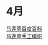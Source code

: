 # 4月
[马莲草百度百科](https://baike.baidu.com/item/%E9%A9%AC%E8%8E%B2%E8%8A%B1/631845?fromtitle=%E9%A9%AC%E8%8E%B2%E8%8D%89&fromid=14128635&fr=aladdin)<br>
[马莲草手工编织](https://www.baidu.com/s?wd=%E9%A9%AC%E8%8E%B2%E8%8D%89%E6%89%8B%E5%B7%A5%E7%BC%96%E7%BB%87&rsv_spt=1&rsv_iqid=0xc1ade9e1001dd17b&issp=1&f=8&rsv_bp=1&rsv_idx=2&ie=utf-8&rqlang=cn&tn=baiduhome_pg&rsv_enter=1&rsv_dl=tb&oq=%25E9%25A9%25AC%25E8%258E%25B2%25E8%258D%2589&inputT=2936&rsv_t=a29fx92KCCCXRjGYfPejVGaHmxTPNigcshlNLofgzVw%2BErrOJiwil3%2F062lAz%2BjcwV%2B1&rsv_sug3=21&rsv_sug1=10&rsv_sug7=100&rsv_pq=c414dd6600237568&rsv_sug2=0&rsv_sug4=4893)<br>
